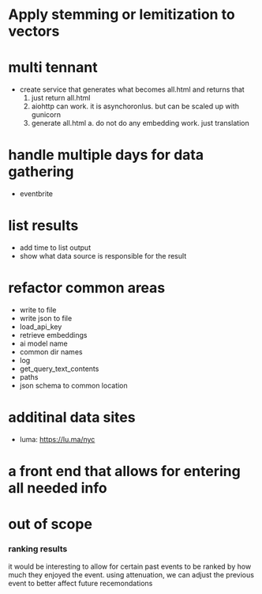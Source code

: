 # Apply stemming or lemitization to vectors

# multi tennant
* create service that generates what becomes all.html and returns that
    1. just return all.html
    2. aiohttp can work. it is asynchoronlus. but can be scaled up with gunicorn
    3. generate all.html
        a. do not do any embedding work. just translation
    

# handle multiple days for data gathering
* eventbrite

# list results
* add time to list output
* show what data source is responsible for the result

# refactor common areas
* write to file
* write json to file
* load_api_key
* retrieve embeddings
* ai model name
* common dir names
* log
* get_query_text_contents
* paths
* json schema to common location

# additinal data sites
* luma: https://lu.ma/nyc

# a front end that allows for entering all needed info

# out of scope
### ranking results
it would be interesting to allow for certain past events to be ranked by how much they enjoyed the event. using attenuation, we can adjust the previous event to better affect future recemondations 

